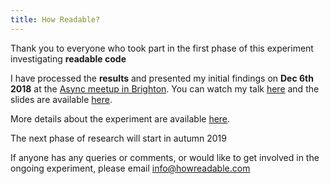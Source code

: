 ```yaml
---
title: How Readable?
---
```


Thank you to everyone who took part in the first phase of this experiment investigating **readable code**

I have processed the **results** and presented my initial findings on **Dec 6th 2018** at the [Async meetup in Brighton](https://asyncjs.com/readable-code/). You can watch my talk [here](https://www.youtube.com/watch?v=dlczTNFHpww) and the slides are available [here](https://www.youtube.com/watch?v=dlczTNFHpww).

More details about the experiment are available [here](/readability).

The next phase of research will start in autumn 2019

If anyone has any queries or comments, or would like to get involved in the ongoing experiment, please email info@howreadable.com

